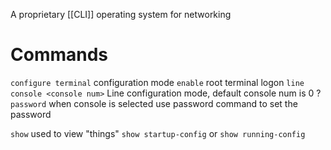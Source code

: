 A proprietary [[CLI]] operating system for networking

# Commands

```configure terminal``` configuration mode
```enable``` root terminal logon
```line console <console num>``` Line configuration mode, default console num is 0 ?
```password``` when console is selected use password command to set the password

```show``` used to view "things"
```show startup-config``` or ```show running-config```
